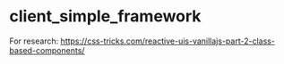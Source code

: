 # client_simple_framework


For research:
https://css-tricks.com/reactive-uis-vanillajs-part-2-class-based-components/
